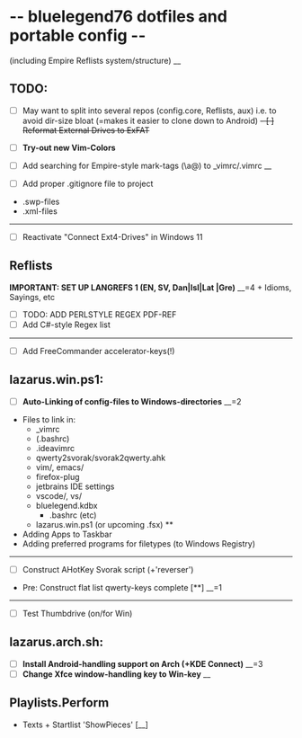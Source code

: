 # -- bluelegend76 dotfiles and portable config --
(including Empire Reflists system/structure)
__

## TODO:
- [ ] May want to split into several repos (config.core, Reflists, aux)
  i.e. to avoid dir-size bloat (=makes it easier to clone down to Android)
~~- [ ] Reformat External Drives to ExFAT~~
- [ ] **Try-out new Vim-Colors**

- [ ] Add searching for Empire-style mark-tags (\a@) to _vimrc/.vimrc  __

- [ ] Add proper .gitignore file to project
- .swp-files
- .xml-files
-----
- [ ] Reactivate "Connect Ext4-Drives" in Windows 11

## Reflists
**IMPORTANT: SET UP LANGREFS 1 (EN, SV, Dan|Isl|Lat |Gre)**  __=4
\+ Idioms, Sayings, etc
- [ ] TODO: ADD PERLSTYLE REGEX PDF-REF
- [ ] Add C#-style Regex list
----
- [ ] Add FreeCommander accelerator-keys(!)

## lazarus.win.ps1:
- [ ] **Auto-Linking of config-files to Windows-directories**  __=2
- Files to link in:
  - _vimrc
  - (.bashrc)
  - .ideavimrc
  - qwerty2svorak/svorak2qwerty.ahk
  - vim/, emacs/
  - firefox-plug
  - jetbrains IDE settings
  - vscode/, vs/
  - bluelegend.kdbx
    - .bashrc (etc)
  - lazarus.win.ps1 (or upcoming .fsx) **
- Adding Apps to Taskbar
- Adding preferred programs for filetypes (to Windows Registry)
----
- [ ] Construct AHotKey Svorak script (+'reverser')
- Pre: Construct flat list qwerty-keys complete [**]  __=1
----
- [ ] Test Thumbdrive (on/for Win)
 
## lazarus.arch.sh:
- [ ] **Install Android-handling support on Arch (+KDE Connect)**  __=3
- [ ] **Change Xfce window-handling key to Win-key**  __

## Playlists.Perform
- Texts + Startlist 'ShowPieces'  [__]
